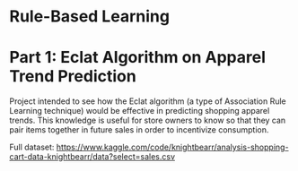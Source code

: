 
# Rule-Based Learning

# Part 1: Eclat Algorithm on Apparel Trend Prediction
Project intended to see how the Eclat algorithm (a type of Association Rule Learning technique) would be effective in predicting shopping apparel trends.  This knowledge is useful for store owners to know so that they can pair items together in future sales in order to incentivize consumption.

Full dataset: https://www.kaggle.com/code/knightbearr/analysis-shopping-cart-data-knightbearr/data?select=sales.csv
